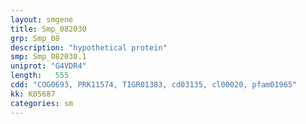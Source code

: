 ```yaml
---
layout: smgene
title: Smp_082030
grp: Smp_08
description: "hypothetical protein"
smp: Smp_082030.1
uniprot: "G4VDR4"
length:   555
cdd: "COG0693, PRK11574, TIGR01383, cd03135, cl00020, pfam01965"
kk: K05687
categories: sm
---
```

